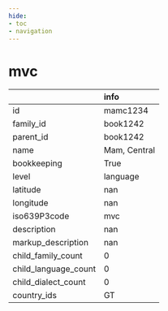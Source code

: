 ```yaml
---
hide:
- toc
- navigation
---
```

# mvc
|                      | info         |
|:---------------------|:-------------|
| id                   | mamc1234     |
| family_id            | book1242     |
| parent_id            | book1242     |
| name                 | Mam, Central |
| bookkeeping          | True         |
| level                | language     |
| latitude             | nan          |
| longitude            | nan          |
| iso639P3code         | mvc          |
| description          | nan          |
| markup_description   | nan          |
| child_family_count   | 0            |
| child_language_count | 0            |
| child_dialect_count  | 0            |
| country_ids          | GT           |